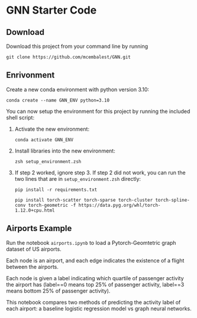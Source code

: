 # GNN Starter Code

## Download

Download this project from your command line by running

`git clone https://github.com/mcembalest/GNN.git`

## Enrivonment

Create a new conda environment with python version 3.10:

`conda create --name GNN_ENV python=3.10`

You can now setup the environment for this project by running the included shell script:

1. Activate the new environment:

    `conda activate GNN_ENV`

2. Install libraries into the new environment:

    `zsh setup_environment.zsh`

3. If step 2 worked, ignore step 3. If step 2 did not work, you can run the two lines that are in `setup_environment.zsh` directly:

    `pip install -r requirements.txt`

    `pip install torch-scatter torch-sparse torch-cluster torch-spline-conv torch-geometric -f https://data.pyg.org/whl/torch-1.12.0+cpu.html`

## Airports Example

Run the notebook `airports.ipynb` to load a Pytorch-Geomtetric graph dataset of US airports. 

Each node is an airport, and each edge indicates the existence of a flight between the airports.

Each node is given a label indicating which quartile of passenger activity the airport has (label==0 means top 25% of passenger activity, label==3 means bottom 25% of passenger activity).

This notebook compares two methods of predicting the activity label of each airport: a baseline logistic regression model vs graph neural networks.
